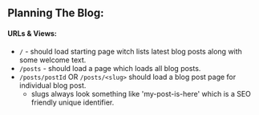 ## Planning The Blog:

#### URLs & Views:

- `/` - should load starting page witch lists latest blog posts along with some welcome text.
- `/posts` - should load a page which loads all blog posts.
- `/posts/postId` OR `/posts/<slug>` should load a blog post page for individual blog post.
  - slugs always look something like 'my-post-is-here' which is a SEO friendly unique identifier.
